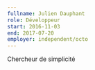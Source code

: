 ```yaml
---
fullname: Julien Dauphant
role: Développeur
start: 2016-11-03
end: 2017-07-20
employer: independent/octo
---
```


Chercheur de simplicité
